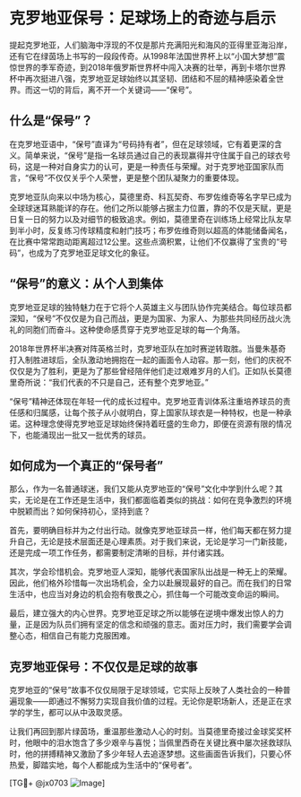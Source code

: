 # 克罗地亚保号：足球场上的奇迹与启示

提起克罗地亚，人们脑海中浮现的不仅是那片充满阳光和海风的亚得里亚海沿岸，还有它在绿茵场上书写的一段段传奇。从1998年法国世界杯上以“小国大梦想”震惊世界的季军奇迹，到2018年俄罗斯世界杯中闯入决赛的壮举，再到卡塔尔世界杯中再次挺进八强，克罗地亚足球始终以其坚韧、团结和不屈的精神感染着全世界。而这一切的背后，离不开一个关键词——“保号”。

## 什么是“保号”？

在克罗地亚语中，“保号”直译为“号码持有者”，但在足球领域，它有着更深的含义。简单来说，“保号”是指一名球员通过自己的表现赢得并守住属于自己的球衣号码，这是一种对自身实力的认可，更是一种责任与荣耀。对于克罗地亚国家队而言，“保号”不仅仅关乎个人荣誉，更是整个团队凝聚力的重要体现。

克罗地亚队向来以中场为核心，莫德里奇、科瓦契奇、布罗佐维奇等名字早已成为全球球迷耳熟能详的存在。他们之所以能够占据主力位置，靠的不仅是天赋，更是日复一日的努力以及对细节的极致追求。例如，莫德里奇在训练场上经常比队友早到半小时，反复练习传球精度和射门技巧；布罗佐维奇则以超高的体能储备闻名，在比赛中常常跑动距离超过12公里。这些点滴积累，让他们不仅赢得了宝贵的“号码”，也成为了克罗地亚足球文化的象征。

## “保号”的意义：从个人到集体

克罗地亚足球的独特魅力在于它将个人英雄主义与团队协作完美结合。每位球员都深知，“保号”不仅仅是为自己而战，更是为国家、为家人、为那些共同经历战火洗礼的同胞们而奋斗。这种使命感贯穿于克罗地亚足球的每一个角落。

2018年世界杯半决赛对阵英格兰时，克罗地亚队在加时赛逆转取胜。当曼朱基奇打入制胜进球后，全队激动地拥抱在一起的画面令人动容。那一刻，他们的庆祝不仅仅是为了胜利，更是为了那些曾经陪伴他们走过艰难岁月的人们。正如队长莫德里奇所说：“我们代表的不只是自己，还有整个克罗地亚。”

“保号”精神还体现在年轻一代的成长过程中。克罗地亚青训体系注重培养球员的责任感和归属感，让每个孩子从小就明白，穿上国家队球衣是一种特权，也是一种承诺。这种理念使得克罗地亚足球始终保持着旺盛的生命力，即便在资源有限的情况下，也能涌现出一批又一批优秀的球员。

## 如何成为一个真正的“保号者”

那么，作为一名普通球迷，我们又能从克罗地亚的“保号”文化中学到什么呢？其实，无论是在工作还是生活中，我们都面临着类似的挑战：如何在竞争激烈的环境中脱颖而出？如何保持初心，坚持到底？

首先，要明确目标并为之付出行动。就像克罗地亚球员一样，他们每天都在努力提升自己，无论是技术层面还是心理素质。对于我们来说，无论是学习一门新技能，还是完成一项工作任务，都需要制定清晰的目标，并付诸实践。

其次，学会珍惜机会。克罗地亚人深知，能够代表国家队出战是一种无上的荣耀。因此，他们格外珍惜每一次出场机会，全力以赴展现最好的自己。而在我们的日常生活中，也应当对身边的机会抱有敬畏之心，抓住每一个可能改变命运的瞬间。

最后，建立强大的内心世界。克罗地亚足球之所以能够在逆境中爆发出惊人的力量，正是因为队员们拥有坚定的信念和顽强的意志。面对压力时，我们需要学会调整心态，相信自己有能力克服困难。

## 克罗地亚保号：不仅仅是足球的故事

克罗地亚的“保号”故事不仅仅局限于足球领域，它实际上反映了人类社会的一种普遍现象——即通过不懈努力实现自我价值的过程。无论你是职场新人，还是正在求学的学生，都可以从中汲取灵感。

让我们再回到那片绿茵场，重温那些激动人心的时刻。当莫德里奇接过金球奖奖杯时，他眼中的泪水饱含了多少艰辛与喜悦；当佩里西奇在关键比赛中屡次拯救球队时，他的拼搏精神又激励了多少年轻人去追逐梦想。这些画面告诉我们，只要心怀热爱，脚踏实地，每个人都能成为生活中的“保号者”。

[TG💪+ @jx0703 ![Image](https://github.com/user-attachments/assets/dbca1d08-cadb-493c-b0ec-ad6f7a83f270)]